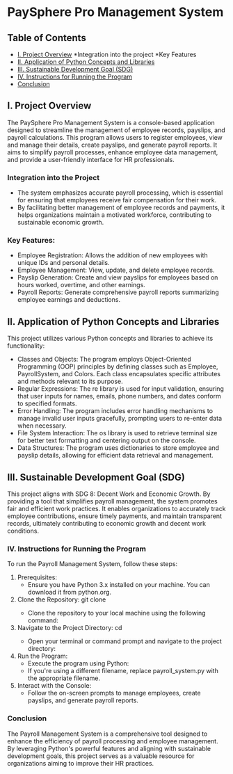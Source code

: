 # PaySphere Pro Management System

## Table of Contents
* [I. Project Overview](#i-project-overview)
   *Integration into the project
   *Key Features
* [II. Application of Python Concepts and Libraries](ii-application-of-python-concepts-and-libraries)
* [III. Sustainable Development Goal (SDG)](iii-sustainable-development-goal-(sdg))
* [IV. Instructions for Running the Program](iv-instructions-for-running-the-program)
* [Conclusion](conclusion)
  

## I. Project Overview
The PaySphere Pro Management System is a console-based application designed to streamline the management
of employee records, payslips, and payroll calculations. This program allows users to register employees,
view and manage their details, create payslips, and generate payroll reports. It aims to simplify payroll
processes, enhance employee data management, and provide a user-friendly interface for HR professionals.

### Integration into the Project
* The system emphasizes accurate payroll processing, which is essential for ensuring that employees 
receive fair compensation for their work.
* By facilitating better management of employee records and payments, it helps organizations maintain
a motivated workforce, contributing to sustainable economic growth.

### Key Features:
* Employee Registration: Allows the addition of new employees with unique IDs and personal details.
* Employee Management: View, update, and delete employee records.
* Payslip Generation: Create and view payslips for employees based on hours worked, overtime, and 
  other earnings.
* Payroll Reports: Generate comprehensive payroll reports summarizing employee earnings and deductions.


## II. Application of Python Concepts and Libraries
This project utilizes various Python concepts and libraries to achieve its functionality:
* Classes and Objects: The program employs Object-Oriented Programming (OOP) principles by defining 
  classes such as Employee, PayrollSystem, and Colors. Each class encapsulates specific attributes and
  methods relevant to its purpose.
* Regular Expressions: The re library is used for input validation, ensuring that user inputs for names, 
  emails, phone numbers, and dates conform to specified formats.
* Error Handling: The program includes error handling mechanisms to manage invalid user inputs gracefully,
  prompting users to re-enter data when necessary.
* File System Interaction: The os library is used to retrieve terminal size for better text formatting and
  centering output on the console.
* Data Structures: The program uses dictionaries to store employee and payslip details, allowing for
  efficient data retrieval and management.

## III. Sustainable Development Goal (SDG)
  This project aligns with SDG 8: Decent Work and Economic Growth. By providing a tool that simplifies 
  payroll management, the system promotes fair and efficient work practices. It enables organizations 
  to accurately track employee contributions, ensure timely payments, and maintain transparent records,
  ultimately contributing to economic growth and decent work conditions.

### IV. Instructions for Running the Program
To run the Payroll Management System, follow these steps:
1. Prerequisites:
   * Ensure you have Python 3.x installed on your machine. You can download it from python.org.
2. Clone the Repository: git clone <repository-url>
   * Clone the repository to your local machine using the following command:
3. Navigate to the Project Directory: cd <project-directory>
   * Open your terminal or command prompt and navigate to the project directory:
4. Run the Program:
   * Execute the program using Python: 
   * If you're using a different filename, replace payroll_system.py with the appropriate filename.
5. Interact with the Console:
   * Follow the on-screen prompts to manage employees, create payslips, and generate payroll reports.

### Conclusion
The Payroll Management System is a comprehensive tool designed to enhance the efficiency of payroll 
processing and employee management. By leveraging Python's powerful features and aligning with sustainable
development goals, this project serves as a valuable resource for organizations aiming to improve their
HR practices.

```hdfnsjdvhgvhhknk
```






